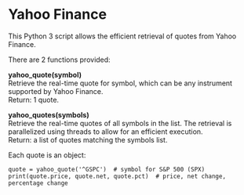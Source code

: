 # Yahoo Finance

This Python 3 script allows the efficient retrieval of quotes from Yahoo Finance.

There are 2 functions provided:

<b>yahoo_quote(symbol)</b><br>
Retrieve the real-time quote for symbol, which can be any instrument supported by Yahoo Finance.<br>
Return: 1 quote.

<b>yahoo_quotes(symbols)</b><br>
Retrieve the real-time quotes of all symbols in the list. The retrieval is parallelized using threads to allow for an efficient execution.<br>
Return: a list of quotes matching the symbols list.

Each quote is an object:
```
quote = yahoo_quote('^GSPC')  # symbol for S&P 500 (SPX)
print(quote.price, quote.net, quote.pct)  # price, net change, percentage change
```
